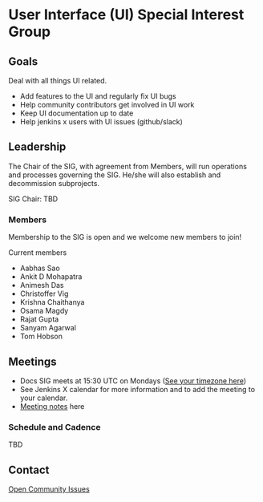 # User Interface (UI) Special Interest Group

## Goals

Deal with all things UI related.

- Add features to the UI and regularly fix UI bugs
- Help community contributors get involved in UI work
- Keep UI documentation up to date
- Help jenkins x users with UI issues (github/slack)

## Leadership

The Chair of the SIG, with agreement from Members, will run operations and processes governing the SIG. He/she will also establish and decommission subprojects.

SIG Chair: TBD

### Members

Membership to the SIG is open and we welcome new members to join!

Current members

- Aabhas Sao
- Ankit D Mohapatra
- Animesh Das
- Christoffer Vig
- Krishna Chaithanya
- Osama Magdy
- Rajat Gupta
- Sanyam Agarwal
- Tom Hobson

## Meetings

- Docs SIG meets at 15:30 UTC on Mondays ([See your timezone here](https://www.worldtimebuddy.com/?qm=1&lid=1273294,2643743,4930956,100&h=2643743&date=2022-4-22&sln=13-14&hf=1))
- See Jenkins X calendar for more information and to add the meeting to your calendar.
- [Meeting notes](meetings.md) here


### Schedule and Cadence

TBD

## Contact

[Open Community Issues](https://github.com/jenkins-x/jx/issues?q=is%3Aopen+is%3Aissue+label%3Aarea%2Fui)
